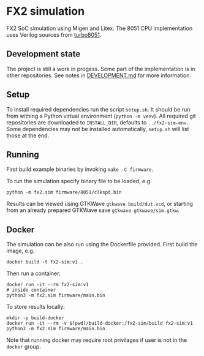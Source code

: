 # FX2 simulation

FX2 SoC simulation using Migen and Litex.
The 8051 CPU implementation uses Verilog sources from [turbo8051](https://github.com/freecores/turbo8051).

## Development state

The project is still a work in progess.
Some part of the implementation is in other repositories.
See notes in [DEVELOPMENT.md](./DEVELOPMENT.md) for more information.

## Setup

To install required dependencies run the script `setup.sh`.
It should be run from withing a Python virtual environment (`python -m venv`).
All required git repositories are downloaded to `INSTALL_DIR`, defaults to `../fx2-sim-env`.
Some dependencies may not be installed automatically, `setup.sh` will list those at the end.

## Running

First build example binaries by invoking `make -C firmware`.

To run the simulation specify binary file to be loaded, e.g.

```
python -m fx2.sim firmware/8051/clkspd.bin
```

Results can be viewed using GTKWave `gtkwave build/dut.vcd`,
or starting from an already prepared GTKWave save `gtkwave gtkwave/sim.gtkw`.

## Docker

The simulation can be also run using the Dockerfile provided.
First build the image, e.g.

```
docker build -t fx2-sim:v1 .
```

Then run a container:

```
docker run -it --rm fx2-sim:v1
# inside container
python3 -m fx2.sim firmware/main.bin
```

To store results locally:

```
mkdir -p build-docker
docker run -it --rm -v $(pwd)/build-docker:/fx2-sim/build fx2-sim:v1 python3 -m fx2.sim firmware/main.bin
```

Note that running docker may require root privilages if user is not in the `docker` group.
